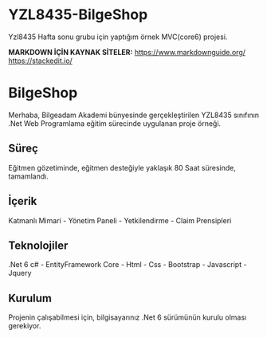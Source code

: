 # YZL8435-BilgeShop
Yzl8435 Hafta sonu grubu için yaptığım örnek MVC(core6) projesi.


**MARKDOWN İÇİN KAYNAK SİTELER:**
https://www.markdownguide.org/
https://stackedit.io/


# BilgeShop

Merhaba, Bilgeadam Akademi bünyesinde gerçekleştirilen YZL8435 sınıfının .Net Web Programlama eğitim sürecinde uygulanan proje örneği.

## Süreç

Eğitmen gözetiminde, eğitmen desteğiyle yaklaşık 80 Saat süresinde, tamamlandı.

## İçerik

Katmanlı Mimari - Yönetim Paneli - Yetkilendirme - Claim Prensipleri 

## Teknolojiler

.Net 6 c# - EntityFramework Core - Html - Css - Bootstrap - Javascript - Jquery


## Kurulum

Projenin çalışabilmesi için, bilgisayarınız .Net 6 sürümünün kurulu olması gerekiyor.
